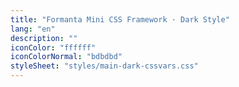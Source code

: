 ```yaml
---
title: "Formanta Mini CSS Framework · Dark Style"
lang: "en"
description: ""
iconColor: "ffffff"
iconColorNormal: "bdbdbd"
styleSheet: "styles/main-dark-cssvars.css"
---
```

